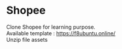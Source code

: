 # Shopee
Clone Shopee for learning purpose. <br />
Available template : https://f8ubuntu.online/ <br />
Unzip file assets
